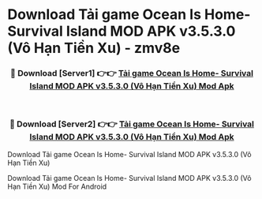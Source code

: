 # Download Tải game Ocean Is Home- Survival Island MOD APK v3.5.3.0 (Vô Hạn Tiền Xu) - zmv8e


<div align="center">
<h3>🔴 Download [Server1] 👉👉 <a href="https://apk-comot.site?title=Tải_game_Ocean_Is_Home-_Survival_Island_MOD_APK_v3.5.3.0_(Vô_Hạn_Tiền_Xu)">Tải game Ocean Is Home- Survival Island MOD APK v3.5.3.0 (Vô Hạn Tiền Xu) Mod Apk</a></h3><br>
<h3>🔴 Download [Server2] 👉👉 <a href="https://apk-comot.site?title=Tải_game_Ocean_Is_Home-_Survival_Island_MOD_APK_v3.5.3.0_(Vô_Hạn_Tiền_Xu)">Tải game Ocean Is Home- Survival Island MOD APK v3.5.3.0 (Vô Hạn Tiền Xu) Mod Apk</a></h3>
</div>



Download Tải game Ocean Is Home- Survival Island MOD APK v3.5.3.0 (Vô Hạn Tiền Xu) 

Download Tải game Ocean Is Home- Survival Island MOD APK v3.5.3.0 (Vô Hạn Tiền Xu) Mod For Android